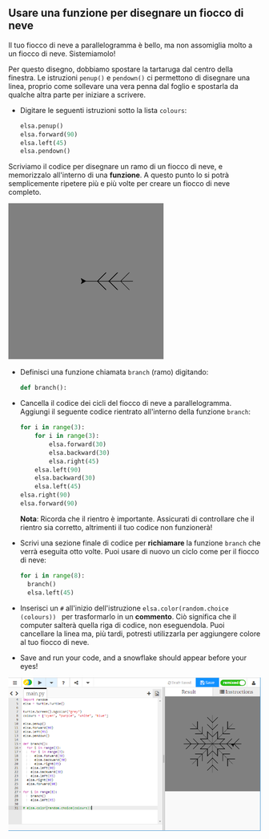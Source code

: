 ## Usare una funzione per disegnare un fiocco di neve

Il tuo fiocco di neve a parallelogramma è bello, ma non assomiglia molto a un fiocco di neve. Sistemiamolo!

Per questo disegno, dobbiamo spostare la tartaruga dal centro della finestra. Le istruzioni `penup()` e `pendown()` ci permettono di disegnare una linea, proprio come sollevare una vera penna dal foglio e spostarla da qualche altra parte per iniziare a scrivere.

- Digitare le seguenti istruzioni sotto la lista `colours`:
    
    ```python
    elsa.penup()
    elsa.forward(90)
    elsa.left(45)
    elsa.pendown()
    ```

Scriviamo il codice per disegnare un ramo di un fiocco di neve, e memorizzalo all'interno di una **funzione**. A questo punto lo si potrà semplicemente ripetere più e più volte per creare un fiocco di neve completo.

![branch](images/branch.PNG)

- Definisci una funzione chiamata `branch` (ramo) digitando:
    
    ```python
    def branch():
    ```

- Cancella il codice dei cicli del fiocco di neve a parallelogramma. Aggiungi il seguente codice rientrato all'interno della funzione `branch`:
    
    ```python
    for i in range(3):
        for i in range(3):
            elsa.forward(30)
            elsa.backward(30)
            elsa.right(45)
        elsa.left(90)
        elsa.backward(30)
        elsa.left(45)
    elsa.right(90)
    elsa.forward(90)
    ```
    
    **Nota**: Ricorda che il rientro è importante. Assicurati di controllare che il rientro sia corretto, altrimenti il tuo codice non funzionerà!

- Scrivi una sezione finale di codice per **richiamare** la funzione `branch` che verrà eseguita otto volte. Puoi usare di nuovo un ciclo come per il fiocco di neve:
    
    ```python
    for i in range(8):
      branch()
      elsa.left(45)
    ```

- Inserisci un `#` all'inizio dell'istruzione `elsa.color(random.choice (colours)) ` per trasformarlo in un **commento**. Ciò significa che il computer salterà quella riga di codice, non eseguendola. Puoi cancellare la linea ma, più tardi, potresti utilizzarla per aggiungere colore al tuo fiocco di neve.

- Save and run your code, and a snowflake should appear before your eyes!

![](images/snowflake2.png)